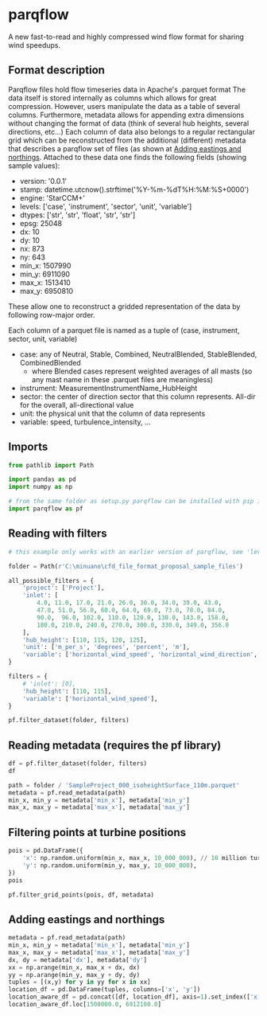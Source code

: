# parqflow
A new fast-to-read and highly compressed wind flow format for sharing wind speedups.

## Format description

Parqflow files hold flow timeseries data in Apache's .parquet format
The data itself is stored internally as columns which allows for great compression.
However, users manipulate the data as a table of several columns. Furthermore, metadata allows for appending extra dimensions without changing the format of data (think of several hub heights, several directions, etc...)
Each column of data also belongs to a regular rectangular grid which can be reconstructed from the additional (different) metadata that describes a parqflow set of files (as shown at [Adding eastings and northings](#Adding-eastings-and-northings). Attached to these data one finds the following fields (showing sample values):

* version: '0.0.1'
* stamp: datetime.utcnow().strftime('%Y-%m-%dT%H:%M:%S+0000')
* engine: 'StarCCM+'
* levels: ['case', 'instrument', 'sector', 'unit', 'variable']
* dtypes: ['str', 'str', 'float', 'str', 'str']
* epsg: 25048
* dx: 10
* dy: 10
* nx: 873
* ny: 643
* min_x: 1507990
* min_y: 6911090
* max_x: 1513410
* max_y: 6950810

These allow one to reconstruct a gridded representation of the data by following row-major order.

Each column of a parquet file is named as a tuple of (case, instrument, sector, unit, variable)

* case: any of Neutral, Stable, Combined, NeutralBlended, StableBlended, CombinedBlended
  * where Blended cases represent weighted averages of all masts (so any mast name in these .parquet files are meaningless)
* instrument: MeasurementInstrumentName_HubHeight
* sector: the center of direction sector that this column represents. All-dir for the overall, all-directional value
* unit: the physical unit that the column of data represents
* variable: speed, turbulence_intensity, ...

## Imports

```python
from pathlib import Path

import pandas as pd
import numpy as np

# from the same folder as setup.py parqflow can be installed with pip install -e .
import parqflow as pf
```

## Reading with filters

```python
# this example only works with an earlier version of parqflow, see 'levels' above for supported levels

folder = Path(r'C:\minuano\cfd_file_format_proposal_sample_files')

all_possible_filters = {
    'project': ['Project'],
    'inlet': [
        4.0, 11.0, 17.0, 21.0, 26.0, 30.0, 34.0, 39.0, 43.0,
        47.0, 51.0, 56.0, 60.0, 64.0, 69.0, 73.0, 78.0, 84.0,
        90.0,  96.0, 102.0, 110.0, 120.0, 130.0, 143.0, 158.0,
        180.0, 210.0, 240.0, 270.0, 300.0, 330.0, 349.0, 356.0
    ],
    'hub_height': [110, 115, 120, 125],
    'unit': ['m_per_s', 'degrees', 'percent', 'm'],
    'variable': ['horizontal_wind_speed', 'horizontal_wind_direction', 'wind_turbulence_intensity', 'upflow', 'elevation_at_hub_height'],
}

filters = {
    # 'inlet': [0],
    'hub_height': [110, 115],
    'variable': ['horizontal_wind_speed'],
}

pf.filter_dataset(folder, filters)
```

## Reading metadata (requires the pf library)

```python
df = pf.filter_dataset(folder, filters)
df

path = folder / 'SampleProject_000_isoheightSurface_110m.parquet'
metadata = pf.read_metadata(path)
min_x, min_y = metadata['min_x'], metadata['min_y']
max_x, max_y = metadata['max_x'], metadata['max_y']
```

## Filtering points at turbine positions

```python
pois = pd.DataFrame({
    'x': np.random.uniform(min_x, max_x, 10_000_000), // 10 million turbines!
    'y': np.random.uniform(min_y, max_y, 10_000_000),
})
pois

pf.filter_grid_points(pois, df, metadata)
```

## Adding eastings and northings

```python
metadata = pf.read_metadata(path)
min_x, min_y = metadata['min_x'], metadata['min_y']
max_x, max_y = metadata['max_x'], metadata['max_y']
dx, dy = metadata['dx'], metadata['dy']
xx = np.arange(min_x, max_x + dx, dx)
yy = np.arange(min_y, max_y + dy, dy)
tuples = [(x,y) for y in yy for x in xx]
location_df = pd.DataFrame(tuples, columns=['x', 'y'])
location_aware_df = pd.concat([df, location_df], axis=1).set_index(['x', 'y'])
location_aware_df.loc[1508000.0, 6912100.0]
```
